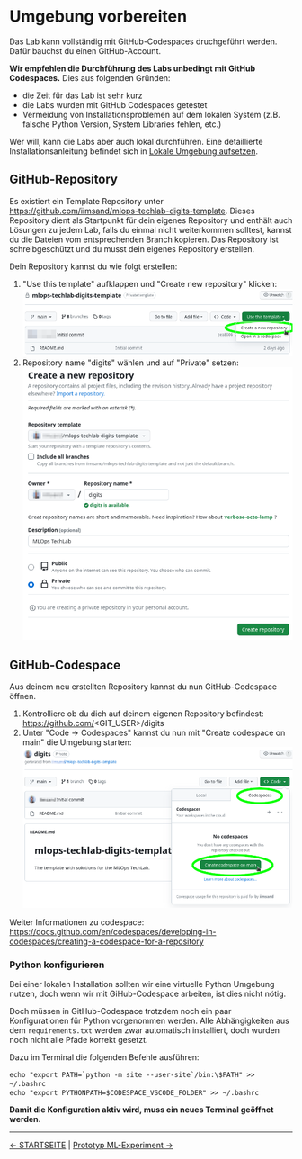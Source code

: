 # Umgebung vorbereiten

Das Lab kann vollständig mit GitHub-Codespaces druchgeführt werden. Dafür bauchst du einen GitHub-Account.

**Wir empfehlen die Durchführung des Labs unbedingt mit GitHub Codespaces.** Dies aus folgenden Gründen:
- die Zeit für das Lab ist sehr kurz
- die Labs wurden mit GitHub Codespaces getestet
- Vermeidung von Installationsproblemen auf dem lokalen System (z.B. falsche Python Version, System Libraries fehlen, etc.)

Wer will, kann die Labs aber auch lokal durchführen. Eine detaillierte Installationsanleitung befindet sich in [Lokale Umgebung aufsetzen](002_lab_environment_local.md).

## GitHub-Repository

Es existiert ein Template Repository unter https://github.com/iimsand/mlops-techlab-digits-template. Dieses Repository dient als Startpunkt für dein eigenes Repository und enthält auch Lösungen zu jedem Lab, falls du einmal nicht weiterkommen solltest, kannst du die Dateien vom entsprechenden Branch kopieren. Das Repository ist schreibgeschützt und du musst dein eigenes Repository erstellen.

Dein Repository kannst du wie folgt erstellen:

1. "Use this template" aufklappen und "Create new repository" klicken:   
![GitHub create repo from template](screenshots/github_repo_create_from_template.png)
1. Repository name "digits" wählen und auf "Private" setzen:   
![GitHub create repo from template - info](screenshots/github_repo_create_from_template_info.png)

## GitHub-Codespace

Aus deinem neu erstellten Repository kannst du nun GitHub-Codespace öffnen.

1. Kontrolliere ob du dich auf deinem eigenen Repository befindest: https://github.com/<GIT_USER>/digits
1. Unter "Code -> Codespaces" kannst du nun mit "Create codespace on main" die Umgebung starten:   
![GitHub start codespace](screenshots/github_repo_start_codespace.png)

Weiter Informationen zu codespace: https://docs.github.com/en/codespaces/developing-in-codespaces/creating-a-codespace-for-a-repository

### Python konfigurieren

Bei einer lokalen Installation sollten wir eine virtuelle Python Umgebung nutzen, doch wenn wir mit GiHub-Codespace arbeiten, ist dies nicht nötig.

Doch müssen in GitHub-Codespace trotzdem noch ein paar Konfigurationen für Python vorgenommen werden. Alle Abhängigkeiten aus dem `requirements.txt` werden zwar automatisch installiert, doch wurden noch nicht alle Pfade korrekt gesetzt.

Dazu im Terminal die folgenden Befehle ausführen:

```shell
echo "export PATH=`python -m site --user-site`/bin:\$PATH" >> ~/.bashrc
echo "export PYTHONPATH=$CODESPACE_VSCODE_FOLDER" >> ~/.bashrc
```

**Damit die Konfiguration aktiv wird, muss ein neues Terminal geöffnet werden.**

---

[← STARTSEITE](../README.md) |
[Prototyp ML-Experiment →](010_lab_initial_prototype.md)
